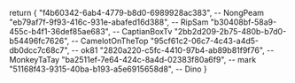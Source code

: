 return {
    "f4b60342-6ab4-4779-b8d0-6989928ac383", -- NongPeam
    "eb79af7f-9f93-416c-931e-abafed16d388", -- RipSam
    "b30408bf-58a9-455c-b4f1-36def85ae683", -- CaptianBoxTv
    "2bb2d209-2b75-480b-b7d0-b54496fc7626", -- CamelotOnTheTop
    "95cf61c2-06c7-4c43-a4d5-db0dcc7c68c7", -- ok81
    "2820a220-c5fc-4410-97b4-ab89b81f9f76", -- MonkeyTaTay
    "ba2511ef-7e64-424c-8a4d-02383f80a6f9", -- mark
    "51168f43-9315-40ba-b193-a5e6915658d8",  -- Dino
}
